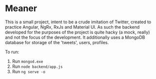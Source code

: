 ﻿# Meaner
This is a small project, intent to be a crude imitation of Twitter, created to practice Angular, NgRx, RxJs and Material UI. As such the backend developed for the purposes of the project is quite hacky (a mock, really) and not the focus of the development. 
It additionally uses a MongoDB database for storage of the 'tweets', users, profiles.

To run:

1. Run `mongod.exe`
2. Run `node backend/app.js`
3. Run `ng serve -o`
